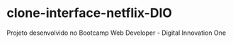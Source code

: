 # clone-interface-netflix-DIO
Projeto desenvolvido no Bootcamp Web Developer - Digital Innovation One
